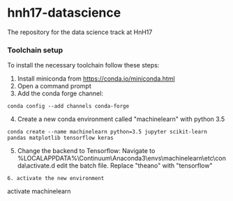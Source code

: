 # hnh17-datascience
The repository for the data science track at HnH17

### Toolchain setup
To install the necessary toolchain follow these steps:
1. Install miniconda from https://conda.io/miniconda.html
2. Open a command prompt
3. Add the conda forge channel:
```
conda config --add channels conda-forge
```
4. Create a new conda environment called "machinelearn" with python 3.5
```
conda create --name machinelearn python=3.5 jupyter scikit-learn pandas matplotlib tensorflow keras
```
5. Change the backend to Tensorflow:
Navigate to %LOCALAPPDATA%\Continuum\Anaconda3\envs\machinelearn\etc\conda\activate.d
edit the batch file. Replace "theano" with "tensorflow"
```
6. activate the new environment
```
activate machinelearn